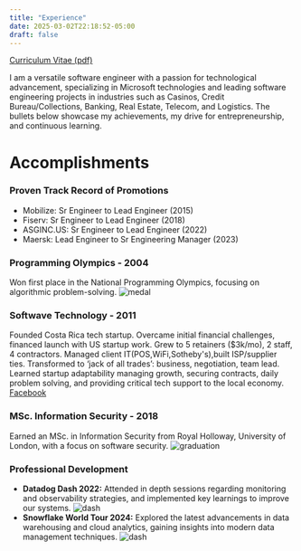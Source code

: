 ```yaml
---
title: "Experience"
date: 2025-03-02T22:18:52-05:00
draft: false
---
```


[Curriculum Vitae (pdf)](/docs/Jairo_Guerrero_Lead_Engineer.pdf)

I am a versatile software engineer with a passion for technological advancement, specializing in Microsoft technologies and leading software engineering projects in industries such as Casinos, Credit Bureau/Collections, Banking, Real Estate, Telecom, and Logistics. The bullets below showcase my achievements, my drive for entrepreneurship, and continuous learning.

# Accomplishments

### Proven Track Record of Promotions
* Mobilize: Sr Engineer to Lead Engineer (2015)
* Fiserv: Sr Engineer to Lead Engineer (2018)
* ASGINC.US: Sr Engineer to Lead Engineer (2022)
* Maersk: Lead Engineer to Sr Engineering Manager (2023)

### Programming Olympics - 2004
Won first place in the National Programming Olympics, focusing on algorithmic problem-solving.
![medal](/images/medal.png)

### Softwave Technology - 2011 
Founded Costa Rica tech startup. Overcame initial financial challenges, financed launch with US startup work. Grew to 5 retainers ($3k/mo), 2 staff, 4 contractors. Managed client IT(POS,WiFi,Sotheby's),built ISP/supplier ties. Transformed to ‘jack of all trades’: business, negotiation, team lead. Learned startup adaptability managing growth, securing contracts, daily problem solving, and providing critical tech support to the local economy. [Facebook](https://www.facebook.com/SoftwaveTechnology)  

### MSc. Information Security - 2018
Earned an MSc. in Information Security from Royal Holloway, University of London, with a focus on software security.
![graduation](/images/graduation-rhul-new.png)

### Professional Development
* **Datadog Dash 2022:** Attended in depth sessions regarding monitoring and observability strategies, and implemented key learnings to improve our systems.
![dash](/images/dash.png)  
* **Snowflake World Tour 2024:** Explored the latest advancements in data warehousing and cloud analytics, gaining insights into modern data management techniques. ![dash](/images/snowflake.png)
